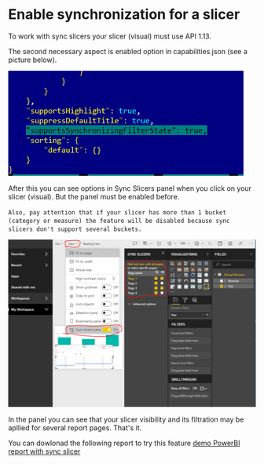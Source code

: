 # Enable synchronization for a slicer

To work with sync slicers your slicer (visual) must use API 1.13.

The second necessary aspect is enabled option in capabilities.json (see a picture below).

![](../doc/images/enabled-sync-slicer-in-capabilities.PNG)

After this you can see options in Sync Slicers panel when you click on your slicer (visual). But the panel must be enabled before.

`Also, pay attention that if your slicer has more than 1 bucket (category or measure) the feature will be disabled because sync slicers don't support several buckets.`

![](../doc/images/sync-slicers-panel.PNG)

In the panel you can see that your slicer visibility and its filtration may be apllied for several report pages. That's it.

You can dowlonad the following report to try this feature [demo PowerBI report with sync slicer](doc/SampleSlicerSync.pbix)